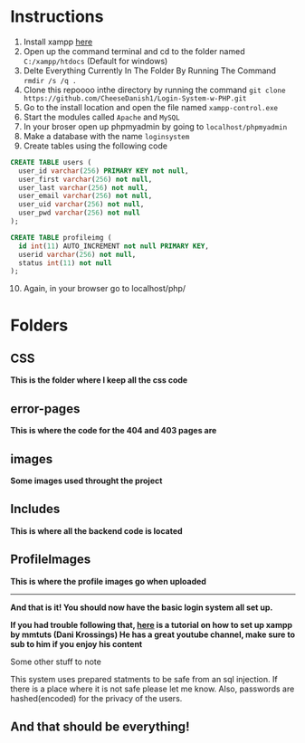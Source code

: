 # Instructions

1. Install xampp [here](https://www.apachefriends.org/index.html)
2. Open up the command terminal and cd to the folder named `C:/xampp/htdocs` (Default for windows)
3. Delte Everything Currently In The Folder By Running The Command `rmdir /s /q .`
4. Clone this repoooo inthe directory by running the command `git clone https://github.com/CheeseDanish1/Login-System-w-PHP.git`
5. Go to the install location and open the file named `xampp-control.exe`
6. Start the modules called `Apache` and `MySQL`
7. In your broser open up phpmyadmin by going to `localhost/phpmyadmin`
8. Make a database with the name `loginsystem`
9. Create tables using the following code
```sql
CREATE TABLE users (
  user_id varchar(256) PRIMARY KEY not null,
  user_first varchar(256) not null,
  user_last varchar(256) not null,
  user_email varchar(256) not null,
  user_uid varchar(256) not null,
  user_pwd varchar(256) not null
);

CREATE TABLE profileimg (
  id int(11) AUTO_INCREMENT not null PRIMARY KEY,
  userid varchar(256) not null,
  status int(11) not null
);
```
10. Again, in your browser go to localhost/php/

# Folders

## CSS
**This is the folder where I keep all the css code**

## error-pages
**This is where the code for the 404 and 403 pages are**

## images
**Some images used throught the project**

## Includes
**This is where all the backend code is located**

## ProfileImages
**This is where the profile images go when uploaded**

---

**And that is it! You should now have the basic login system all set up.**

**If you had trouble following that, [here](https://www.youtube.com/watch?v=mXdpCRgR-xE) is a tutorial on how to set up xampp by mmtuts (Dani Krossings) He has a great youtube channel, make sure to sub to him if you enjoy his content**

Some other stuff to note

This system uses prepared statments to be safe from an sql injection. If there is a place where it is not safe please let me know.
Also, passwords are hashed(encoded) for the privacy of the users.

## And that should be everything!